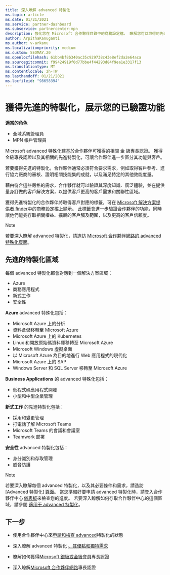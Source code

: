 ```yaml
---
title: 深入瞭解 advanced 特製化
ms.topic: article
ms.date: 01/21/2021
ms.service: partner-dashboard
ms.subservice: partnercenter-mpn
description: 強化您在 Microsoft 合作夥伴目錄中的商務設定檔。 瞭解您可以取得的先進特製化，以及您現有的金級和銀級專長認證。
author: ArpithaKanuganti
ms.author: v-arkanu
ms.localizationpriority: medium
ms.custom: SEOMAY.20
ms.openlocfilehash: 61bb4bf8b340ac35c929738c43e8ef2da2e64aca
ms.sourcegitcommit: f99424919f0d77bbe4f44293d84f9ea1e3317f13
ms.translationtype: MT
ms.contentlocale: zh-TW
ms.lasthandoff: 01/21/2021
ms.locfileid: "98658394"
---
```

# <a name="earn-an-advanced-specialization-to-showcase-your-validated-capabilities"></a>獲得先進的特製化，展示您的已驗證功能

**適當的角色**

- 全域系統管理員
- MPN 帳戶管理員

Microsoft advanced 特殊化建基於合作夥伴可獲得的相關 [金](learn-about-competencies.md) 級專長認證。 獲得金級專長認證以及其相關的先進特製化，可讓合作夥伴進一步區分其功能與客戶。

若要獲得先進的特製化，合作夥伴通常必須符合要求需求，例如取得客戶參考、進行協力廠商的審核、證明相關技能集的成就，以及滿足特定的其他效能度量。

藉由符合這些嚴格的需求，合作夥伴就可以驗證其深度知識、廣泛體驗，並在提供量身訂做的客戶解決方案，以提供客戶更高的客戶需求和關聯性區域。

獲得先進特製化的合作夥伴將取得客戶對應的標籤，可在 [Microsoft 解決方案提供者 finder](https://www.microsoft.com/solution-providers/home)中的商務設定檔上顯示。 此標籤會進一步驗證合作夥伴的功能，同時讓他們能夠存取相關權益、擴展的客戶觸及範圍，以及更高的客戶信賴度。

> [!NOTE]
> 若要深入瞭解 advanced 特製化，請造訪 [Microsoft 合作夥伴網路的 advanced 特殊化頁面](https://partner.microsoft.com/membership/advanced-specialization)。

## <a name="advanced-specialization-areas"></a>先進的特製化區域

每個 advanced 特製化都會對應到一個解決方案區域：

- Azure
- 商務應用程式
- 新式工作
- 安全性

**Azure** advanced 特殊化包括：

- Microsoft Azure 上的分析
- 資料倉儲移轉至 Microsoft Azure
- Microsoft Azure 上的 Kubernetes
- Linux 和開放原始碼資料庫移轉至 Microsoft Azure
- Microsoft Windows 虛擬桌面
- 以 Microsoft Azure 為目的地進行 Web 應用程式的現代化
- Microsoft Azure 上的 SAP
- Windows Server 和 SQL Server 移轉至 Microsoft Azure

**Business Applications** 的 advanced 特殊化包括：

- 低程式碼應用程式開發
- 小型和中型企業管理

**新式工作** 的先進特製化包括：

- 採用和變更管理
- 打電話了解 Microsoft Teams
- Microsoft Teams 的會議和會議室
- Teamwork 部署

**安全性** advanced 特製化包括：

- 身分識別和存取管理
- 威脅防護

> [!NOTE]
> 若要深入瞭解每個 advanced 特製化，以及其必要條件和需求，請造訪 [Advanced 特製化] [頁面](https://partner.microsoft.com/membership/advanced-specialization)。 當您準備好要申請 advanced 特製化時，請登入合作夥伴中心 [儀表板](https://partner.microsoft.com/dashboard)來檢查您的進度。 若要深入瞭解如何存取合作夥伴中心的這個區域，請參閱 [適用于 advanced 特製化](advanced-specializations-apply.md)。

## <a name="next-steps"></a>下一步

- 使用合作夥伴中心來[申請和檢查 advanced](advanced-specializations-apply.md)特製化的狀態

- 深入瞭解 advanced 特製化 [、其優點和獨特需求](https://partner.microsoft.com/membership/advanced-specialization)

- 瞭解如何獲得[Microsoft 銀級或金級會員](learn-about-competencies.md)專長認證

- 深入瞭解[Microsoft 合作夥伴網路](https://partner.microsoft.com/membership/competencies)專長認證